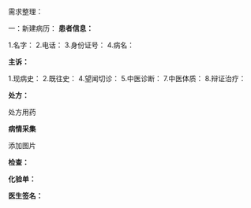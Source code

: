 需求整理：

一：新建病历：
**患者信息：**

1.名字： 2.电话： 3.身份证号： 4.病名：

**主诉：**

1.现病史： 2.既往史： 4.望闻切诊： 5.中医诊断： 7.中医体质： 8.辩证治疗：

**处方：**

处方用药

**病情采集**

添加图片

**检查：**

**化验单：**

**医生签名：**

